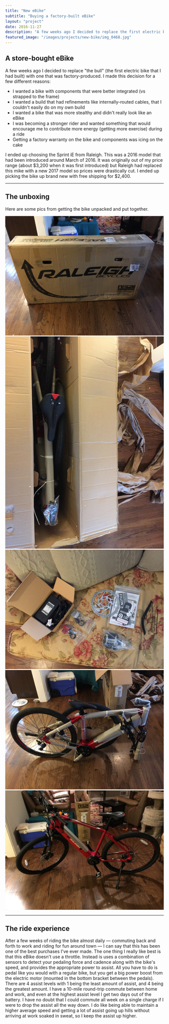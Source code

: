 ```yaml
---
title: "New eBike"
subtitle: "Buying a factory-built eBike"
layout: "project"
date: 2016-11-27
description: "A few weeks ago I decided to replace the first electric bike that I had built with one the was factory-produced."
featured_image: "/images/projects/new-bike/img_0468.jpg"
---
```


## A store-bought eBike

A few weeks ago I decided to replace "the bull" (the first electric bike that I had built) with one that was factory-produced. I made this decision for a few different reasons:

* I wanted a bike with components that were better integrated (vs strapped to the frame)
* I wanted a build that had refinements like internally-routed cables, that I couldn't easily do on my own build
* I wanted a bike that was more stealthy and didn't really look like an eBike
* I was becoming a stronger rider and wanted something that would encourage me to contribute more energy (getting more exercise) during a ride
* Getting a factory warranty on the bike and components was icing on the cake

I ended up choosing the Sprint iE from Raleigh. This was a 2016 model that had been introduced around March of 2016. It was originally out of my price range (about $3,200 when it was first introduced) but Raleigh had replaced this mike with a new 2017 model so prices were drastically cut. I ended up picking the bike up brand new with free shipping for $2,400.

---

## The unboxing

Here are some pics from getting the bike unpacked and put together.

<div class="gallery" data-columns="3">
	<img src="/images/projects/new-bike/img_0456.jpg">
	<img src="/images/projects/new-bike/img_0457.jpg">
	<img src="/images/projects/new-bike/img_0458.jpg">
	<img src="/images/projects/new-bike/img_0459.jpg">
  <img src="/images/projects/new-bike/img_0460.jpg">
</div>

---

## The ride experience

After a few weeks of riding the bike almost daily — commuting back and forth to work and riding for fun around town — I can say that this has been one of the best purchases I've ever made. The one thing I really like best is that this eBike doesn't use a throttle. Instead is uses a combination of sensors to detect your pedaling force and cadence along with the bike's speed, and provides the appropriate power to assist. All you have to do is pedal like you would with a regular bike, but you get a big power boost from the electric motor (mounted in the bottom bracket between the pedals). There are 4 assist levels with 1 being the least amount of assist, and 4 being the greatest amount. I have a 10-mile round-trip commute between home and work, and even at the highest assist level I get two days out of the battery. I have no doubt that I could commute all week on a single charge if I were to drop the assist all the way down. I do like being able to maintain a higher average speed and getting a lot of assist going up hills without arriving at work soaked in sweat, so I keep the assist up higher.
